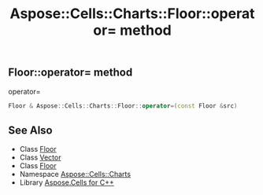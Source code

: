﻿---
title: Aspose::Cells::Charts::Floor::operator= method
linktitle: operator=
second_title: Aspose.Cells for C++ API Reference
description: 'Aspose::Cells::Charts::Floor::operator= method. operator= in C++.'
type: docs
weight: 300
url: /cpp/aspose.cells.charts/floor/operator_asm/
---
## Floor::operator= method


operator=

```cpp
Floor & Aspose::Cells::Charts::Floor::operator=(const Floor &src)
```

## See Also

* Class [Floor](../)
* Class [Vector](../../../aspose.cells/vector/)
* Class [Floor](../)
* Namespace [Aspose::Cells::Charts](../../)
* Library [Aspose.Cells for C++](../../../)
